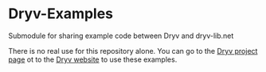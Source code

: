 # Dryv-Examples
Submodule for sharing example code between Dryv and dryv-lib.net

There is no real use for this repository alone. You can go to the [Dryv project page](https://github.com/mhusseini/Dryv) ot to the [Dryv website](https://dryv-lib.net) to use these examples.